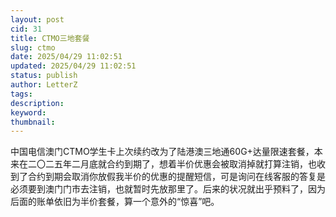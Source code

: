 ```yaml
---
layout: post
cid: 31
title: CTMO三地套餐
slug: ctmo
date: 2025/04/29 11:02:51
updated: 2025/04/29 11:02:51
status: publish
author: LetterZ
tags: 
description: 
keyword: 
thumbnail: 
---
```



中国电信澳门CTMO学生卡上次续约改为了陆港澳三地通60G+达量限速套餐，本来在二〇二五年二月底就合约到期了，想着半价优惠会被取消掉就打算注销，也收到了合约到期会取消你放假我半价的优惠的提醒短信，可是询问在线客服的答复是必须要到澳门门市去注销，也就暂时先放那里了。后来的状况就出乎预料了，因为后面的账单依旧为半价套餐，算一个意外的“惊喜”吧。